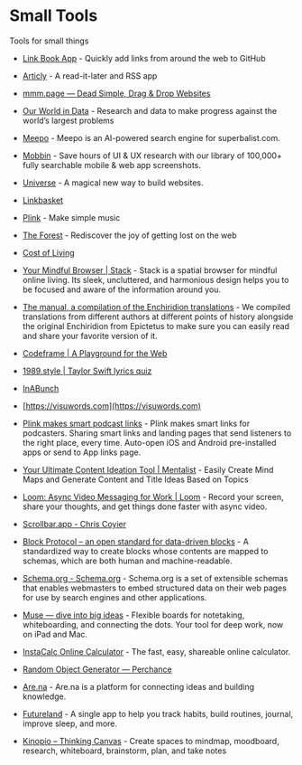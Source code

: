 # Small Tools

Tools for small things

- [Link Book App](https://link-book.vercel.app/) - Quickly add links from around the web to GitHub
- [Articly](https://articly.vercel.app/inbox/link) - A read-it-later and RSS app
- [mmm.page — Dead Simple, Drag & Drop Websites](https://mmm.page/)
- [Our World in Data](https://ourworldindata.org/) - Research and data to make progress against the world’s largest problems
- [Meepo](https://meepo.shop/) - Meepo is an AI-powered search engine for superbalist.com.
- [Mobbin](https://mobbin.com) - Save hours of UI & UX research with our library of 100,000+ fully searchable mobile & web app screenshots.
- [Universe](https://onuniverse.com) - A magical new way to build websites. 
- [Linkbasket](https://linkbasket.xyz/)
- [Plink](https://test.plink.in/) - Make simple music 
- [The Forest](https://theforest.link/) - Rediscover the joy of getting lost on the web
- [Cost of Living](https://www.numbeo.com/cost-of-living/)
- [Your Mindful Browser | Stack](https://stackbrowser.com/) - Stack is a spatial browser for mindful online living. Its sleek, uncluttered, and harmonious design helps you to be focused and aware of the information around you.
- [The manual, a compilation of the Enchiridion translations](https://psykip.vercel.app/) - We compiled translations from different authors at different points of history alongside the original Enchiridion from Epictetus to make sure you can easily read and share your favorite version of it.
- [Codeframe | A Playground for the Web](https://codeframe.co/)
- [1989.style | Taylor Swift lyrics quiz](https://1989.style/)
- [InABunch](https://inabunch.link/)
- [https://visuwords.com](https://visuwords.com)
- [Plink makes smart podcast links](https://plinkhq.com/) - Plink makes smart links for podcasters. Sharing smart links and landing pages that send listeners to the right place, every time. Auto-open iOS and Android pre-installed apps or send to App links page.
- [Your Ultimate Content Ideation Tool | Mentalist](https://mentalist-ai.vercel.app/) - Easily Create Mind Maps and Generate Content and Title Ideas Based on Topics
- [Loom: Async Video Messaging for Work | Loom](https://www.loom.com/) - Record your screen, share your thoughts, and get things done faster with async video.

- [Scrollbar.app - Chris Coyier](https://chriscoyier.net/2023/03/06/scrollbar-app/)
- [Block Protocol – an open standard for data-driven blocks](https://blockprotocol.org/) - A standardized way to create blocks whose contents are mapped to schemas, which are both human and machine-readable.
- [Schema.org - Schema.org](https://schema.org/) - Schema.org is a set of extensible schemas that enables webmasters to embed
    structured data on their web pages for use by search engines and other applications.
- [Muse — dive into big ideas](https://museapp.com/) - Flexible boards for notetaking, whiteboarding, and connecting the dots. Your tool for deep work, now on iPad and Mac.
- [InstaCalc Online Calculator](https://instacalc.com/) - The fast, easy, shareable online calculator.
- [Random Object Generator ― Perchance](https://perchance.org/object)
- [Are.na](https://www.are.na/) - Are.na is a platform for connecting ideas and building knowledge.
- [Futureland](https://futureland.tv/) - A single app to help you track habits, build routines, journal, improve sleep, and more.
- [Kinopio – Thinking Canvas](https://kinopio.club/) - Create spaces to mindmap, moodboard, research, whiteboard, brainstorm, plan, and take notes